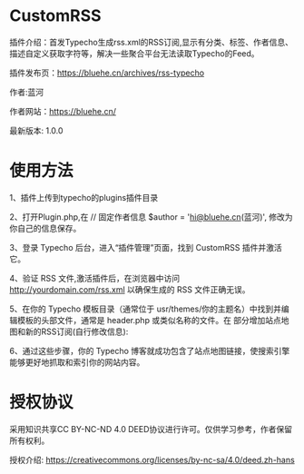# CustomRSS

插件介绍：首发Typecho生成rss.xml的RSS订阅,显示有分类、标签、作者信息、描述自定义获取字符等，解决一些聚合平台无法读取Typecho的Feed。

插件发布页：https://bluehe.cn/archives/rss-typecho

作者:蓝河

作者网站：https://bluehe.cn/ 

最新版本: 1.0.0

# 使用方法

1、插件上传到typecho的plugins插件目录

2、打开Plugin.php,在 // 固定作者信息 $author = 'hi@bluehe.cn(蓝河)', 修改为你自己的信息保存。

3、登录 Typecho 后台，进入“插件管理”页面，找到 CustomRSS 插件并激活它。

4、验证 RSS 文件,激活插件后，在浏览器中访问 http://yourdomain.com/rss.xml 以确保生成的 RSS 文件正确无误。

5、在你的 Typecho 模板目录（通常位于 usr/themes/你的主题名）中找到并编辑模板的头部文件，通常是 header.php 或类似名称的文件。在 <head> 部分增加站点地图和新的RSS订阅(自行修改信息):

<link rel="alternate" type="application/rss+xml" title="云心怀鹤 RSS Feed" href="https://bluehe.cn/rss.xml">

<link rel="sitemap" type="application/xml" title="站点地图" href="<?php $this->options->siteUrl(); ?>sitemap.xml" />


6、通过这些步骤，你的 Typecho 博客就成功包含了站点地图链接，使搜索引擎能够更好地抓取和索引你的网站内容。

# 授权协议

采用知识共享CC BY-NC-ND 4.0 DEED协议进行许可。仅供学习参考，作者保留所有权利。 

授权介绍: https://creativecommons.org/licenses/by-nc-sa/4.0/deed.zh-hans
